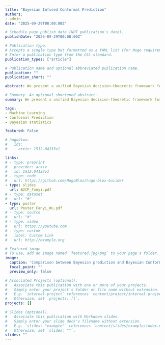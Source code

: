 ```yaml
---
title: "Bayesian Infused Conformal Prediction"
authors:
- admin
date: "2025-09-29T00:00:00Z"

# Schedule page publish date (NOT publication's date).
publishDate: "2025-09-29T00:00:00Z"

# Publication type.
# Accepts a single type but formatted as a YAML list (for Hugo requirements).
# Enter a publication type from the CSL standard.
publication_types: ["article"]

# Publication name and optional abbreviated publication name.
publication: ""
publication_short: ""

abstract: We present a unified Bayesian decision-theoretic framework for conformal prediction (CP) that integrates Bayesian posterior predictive scores with risk minimization via Bayesian quadrature (BQ). This approach, named BQ-optimised Bayesian-infused Conformal Prediction (BCP), rewrites CP as a decision risk problem and uses Bayesian posterior predictive as non-conformity score. On sparse regression with the diabetes dataset, under prior misspecification, BCP corrects the prediction set to have 81.1 percent coverage, while traditional Bayesian credible intervals drop to 59.4 percent.  BQ-optimised BCP also achieves narrower intervals than traditional CP methods while maintaining the same coverage. In breast cancer classification, BCP matches classical CP with 81.2 percent coverage, and BQ optimization reduces the set size from 0.919 to 0.889. These results show that our framework provides sharper and more efficient prediction sets without sacrificing validity, offering a principled approach to uncertainty quantification in high-stakes applications.

# Summary. An optional shortened abstract.
summary: We present a unified Bayesian decision-theoretic framework for conformal prediction (CP) that integrates Bayesian posterior predictive scores with risk minimization via Bayesian quadrature (BQ).

tags:
- Machine Learning
- Conformal Prediction
- Bayesian statistics

featured: False

# hugoblox:
#   ids:
#     arxiv: 1512.04133v1

links:
# - type: preprint
#   provider: arxiv
#   id: 1512.04133v1
# - type: code
#   url: https://github.com/HugoBlox/hugo-blox-builder
- type: slides
  url: B2CP_Fanyi.pdf
# - type: dataset
#   url: "#"
- type: poster
  url: Poster_Fanyi_Wu.pdf
# - type: source
#   url: "#"
# - type: video
#   url: https://youtube.com
# - type: custom
#   label: Custom Link
#   url: http://example.org

# Featured image
# To use, add an image named `featured.jpg/png` to your page's folder. 
image:
  caption: 'Comparison between Bayesian prediction and Bayesian Conformal Prediction (BCP) under different prior scales. (a) Coverage vs. average interval width. (b) Interval visualization for individual test samples. (c, d) Interval widths for a range of test cases with prior scale c=0.02 (misspecified) and c=1 (well-specified).'
  focal_point: ""
  preview_only: false

# Associated Projects (optional).
#   Associate this publication with one or more of your projects.
#   Simply enter your project's folder or file name without extension.
#   E.g. `internal-project` references `content/project/internal-project/index.md`.
#   Otherwise, set `projects: []`.
projects: []

# Slides (optional).
#   Associate this publication with Markdown slides.
#   Simply enter your slide deck's filename without extension.
#   E.g. `slides: "example"` references `content/slides/example/index.md`.
#   Otherwise, set `slides: ""`.
slides: ""
---
```


<!-- This work is driven by the results in my [previous paper](/publications/conference-paper/) on LLMs.

> [!NOTE]
> Create your slides in Markdown - click the *Slides* button to check out the example.

Add the publication's **full text** or **supplementary notes** here. You can use rich formatting such as including [code, math, and images](https://docs.hugoblox.com/content/writing-markdown-latex/). -->
